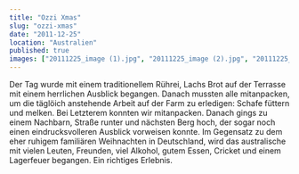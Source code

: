 ```yaml
---
title: "Ozzi Xmas"
slug: "ozzi-xmas"
date: "2011-12-25"
location: "Australien"
published: true
images: ["20111225_image (1).jpg", "20111225_image (2).jpg", "20111225_image (3).jpg", "20111225_image (4).jpg", "20111225_image (5).jpg", "20111225_image (6).jpg", "20111225_image (7).jpg"]
---
```


Der Tag wurde mit einem traditionellem Rührei, Lachs Brot auf der Terrasse mit einem herrlichen Ausblick begangen.
Danach mussten alle mitanpacken, um die täglöich anstehende Arbeit auf der Farm zu erledigen: Schafe füttern und melken. Bei Letzterem konnten wir mitanpacken. 
Danach gings zu einem Nachbarn, Straße runter und nächsten Berg hoch, der sogar noch einen eindrucksvolleren Ausblick vorweisen konnte. Im Gegensatz zu dem eher ruhigem familiären Weihnachten in Deutschland, wird das australische mit vielen Leuten, Freunden, viel Alkohol, gutem Essen, Cricket und einem Lagerfeuer begangen. Ein richtiges Erlebnis.